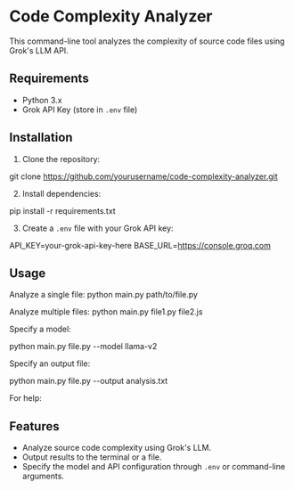 # Code Complexity Analyzer

This command-line tool analyzes the complexity of source code files using Grok's LLM API.

## Requirements

- Python 3.x
- Grok API Key (store in `.env` file)

## Installation

1. Clone the repository:

git clone https://github.com/yourusername/code-complexity-analyzer.git


2. Install dependencies:

pip install -r requirements.txt


3. Create a `.env` file with your Grok API key:

API_KEY=your-grok-api-key-here BASE_URL=https://console.groq.com

## Usage

Analyze a single file:
python main.py path/to/file.py


Analyze multiple files:
python main.py file1.py file2.js


Specify a model:

python main.py file.py --model llama-v2

Specify an output file:

python main.py file.py --output analysis.txt


For help:


## Features

- Analyze source code complexity using Grok's LLM.
- Output results to the terminal or a file.
- Specify the model and API configuration through `.env` or command-line arguments.


